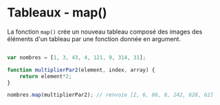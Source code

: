 # Tableaux - map()

La fonction `map()` crée un nouveau tableau composé des images des éléments d'un tableau par une fonction donnée en argument.

```js

var nombres = [1, 3, 43, 4, 121, 9, 314, 31];

function multiplierPar2(element, index, array) {
	return element*2;
}

nombres.map(multiplierPar2); // renvoie [2, 6, 86, 8, 242, 628, 62]
```
